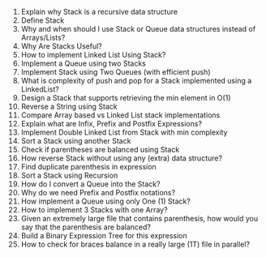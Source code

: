 1. Explain why Stack is a recursive data structure
2. Define Stack
3. Why and when should I use Stack or Queue data structures instead of Arrays/Lists?
4. Why Are Stacks Useful?
5. How to implement Linked List Using Stack?
6. Implement a Queue using two Stacks
7. Implement Stack using Two Queues (with efficient push)
8. What is complexity of push and pop for a Stack implemented using a LinkedList?
9. Design a Stack that supports retrieving the min element in O(1)
10. Reverse a String using Stack
11. Compare Array based vs Linked List stack implementations
12. Explain what are Infix, Prefix and Postfix Expressions?
13. Implement Double Linked List from Stack with min complexity
14. Sort a Stack using another Stack
15. Check if parentheses are balanced using Stack
16. How reverse Stack without using any (extra) data structure?
17. Find duplicate parenthesis in expression
18. Sort a Stack using Recursion
19. How do I convert a Queue into the Stack?
20. Why do we need Prefix and Postfix notations?
21. How implement a Queue using only One (1) Stack?
22. How to implement 3 Stacks with one Array?
23. Given an extremely large file that contains parenthesis, how would you say that the parenthesis are balanced?
24. Build a Binary Expression Tree for this expression
25. How to check for braces balance in a really large (1T) file in parallel?
